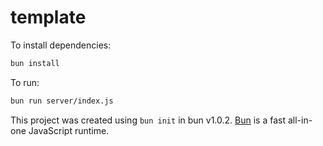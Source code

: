 # template

To install dependencies:

```bash
bun install
```

To run:

```bash
bun run server/index.js
```

This project was created using `bun init` in bun v1.0.2. [Bun](https://bun.sh) is a fast all-in-one JavaScript runtime.
